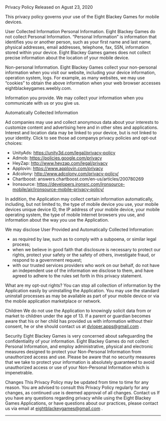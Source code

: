 
Privacy Policy
Released on Agust 23, 2020

This privacy policy governs your use of the Eight Blackey Games for mobile devices.

User Collected Information
Personal Information. Eight Blackey Games do not collect Personal Information. “Personal Information” is information that identifies you or another person, such as your first name and last name, physical addresses, email addresses, telephone, fax, SSN, information stored within your device.
Eight Blackey Games games does not collect precise information about the location of your mobile device.

Non-personal Information. Eight Blackey Games collect your non-personal information when you visit our website, including your device information, operation system, logs. For example, as many websites, we may use “cookies” to obtain the above information when your web browser accesses eightblackeygames.weebly.com.

Information you provide. We may collect your information when you communicate with us or you give us.

Automatically Collected Information

Ad companies may use and collect anonymous data about your interests to customize content and advertising here and in other sites and applications. Interest and location data may be linked to your device, but is not linked to your identity. Click to see those ad companys privacy policies and opt-out choices:

- UnityAds: https://unity3d.com/legal/privacy-policy
- Admob: https://policies.google.com/privacy
- HeyZap: http://www.heyzap.com/legal/privacy
- Applovin: https://www.applovin.com/privacy
- Adcolony: http://www.adcolony.com/privacy-policy/
- Chartboost: answers.chartboost.com/en-us/articles/200780269
- Ironsource: https://developers.ironsrc.com/ironsource-mobile/air/ironsource-mobile-privacy-policy/​

In addition, the Application may collect certain information automatically, including, but not limited to, the type of mobile device you use, your mobile devices unique device ID, the IP address of your mobile device, your mobile operating system, the type of mobile Internet browsers you use, and information about the way you use the Application.

We may disclose User Provided and Automatically Collected Information:
* as required by law, such as to comply with a subpoena, or similar legal process;
* when we believe in good faith that disclosure is necessary to protect our rights, protect your safety or the safety of others, investigate fraud, or respond to a government request;
* with our trusted services providers who work on our behalf, do not have an independent use of the information we disclose to them, and have agreed to adhere to the rules set forth in this privacy statement.

What are my opt-out rights?
You can stop all collection of information by the Application easily by uninstalling the Application. You may use the standard uninstall processes as may be available as part of your mobile device or via the mobile application marketplace or network.

Children
We do not use the Application to knowingly solicit data from or market to children under the age of 13. If a parent or guardian becomes aware that his or her child has provided us with information without their consent, he or she should contact us at dvloper.apps@gmail.com .

Security
Eight Blackey Games is very concerned about safeguarding the confidentiality of your information. Eight Blackey Games do not collect Personal Information, and employ administrative, physical and electronic measures designed to protect your Non-Personal Information from unauthorized access and use. Please be aware that no security measures that we take to protect your information is absolutely guaranteed to avoid unauthorized access or use of your Non-Personal Information which is impenetrable.

Changes
This Privacy Policy may be updated from time to time for any reason. You are advised to consult this Privacy Policy regularly for any changes, as continued use is deemed approval of all changes.
Contact us
If you have any questions regarding privacy while using the Eight Blackey Games Applications, or have questions about our practices, please contact us via email at eightblackeygames@gmail.com .

_________
